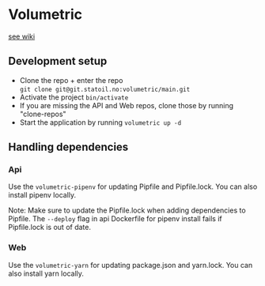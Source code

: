 # Volumetric

[see wiki](https://git.statoil.no/volumetric/main/wikis/)

## Development setup

- Clone the repo + enter the repo  
```git clone git@git.statoil.no:volumetric/main.git```
- Activate the project ```bin/activate```
- If you are missing the API and Web repos, clone those by running "clone-repos"
- Start the application by running ```volumetric up -d```

## Handling dependencies

### Api

Use the ```volumetric-pipenv``` for updating Pipfile and Pipfile.lock. You can also install pipenv locally.

Note: Make sure to update the Pipfile.lock when adding dependencies to Pipfile. The ```--deploy``` flag in api Dockerfile for pipenv install fails if Pipfile.lock is out of date.

### Web

Use the ```volumetric-yarn``` for updating package.json and yarn.lock. You can also install yarn locally.

